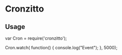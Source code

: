 Cronzitto
================================

## Usage
var Cron = require('cronzitto');

Cron.watch( function() {
  console.log("Event");
}, 5000);
